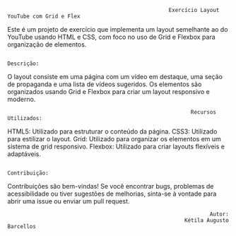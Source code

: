 
                                                       Exercício Layout YouTube com Grid e Flex
Este é um projeto de exercício que implementa um layout semelhante ao do YouTube usando HTML e CSS, com foco no uso de Grid e Flexbox para organização de elementos.


                                                                   Descrição:
O layout consiste em uma página com um vídeo em destaque, uma seção de propaganda e uma lista de vídeos sugeridos. Os elementos são organizados usando Grid e Flexbox para criar um layout responsivo e moderno.


                                                              Recursos Utilizados:
HTML5: Utilizado para estruturar o conteúdo da página.
CSS3: Utilizado para estilizar o layout.
Grid: Utilizado para organizar os elementos em um sistema de grid responsivo.
Flexbox: Utilizado para criar layouts flexíveis e adaptáveis.


                                                                  Contribuição:
Contribuições são bem-vindas! Se você encontrar bugs, problemas de acessibilidade ou tiver sugestões de melhorias, sinta-se à vontade para abrir uma issue ou enviar um pull request.


                                                                    Autor:
                                                            Kétila Augusto Barcellos
